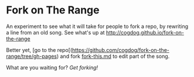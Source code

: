 # Fork on The Range
An experiment to see what it will take for people to fork a repo, by rewriting a line from an old song. See what's up at http://cogdog.github.io/fork-on-the-range

Better yet, [go to the repo[(https://github.com/cogdog/fork-on-the-range/tree/gh-pages) and fork [fork-this.md](https://github.com/cogdog/fork-on-the-range/blob/gh-pages/fork-this.md) to edit part of the song. 

What are you waiting for? *Get forking!*
